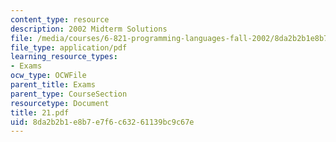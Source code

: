 ```yaml
---
content_type: resource
description: 2002 Midterm Solutions
file: /media/courses/6-821-programming-languages-fall-2002/8da2b2b1e8b7e7f6c63261139bc9c67e_21.pdf
file_type: application/pdf
learning_resource_types:
- Exams
ocw_type: OCWFile
parent_title: Exams
parent_type: CourseSection
resourcetype: Document
title: 21.pdf
uid: 8da2b2b1-e8b7-e7f6-c632-61139bc9c67e
---
```

